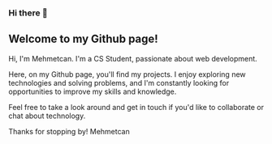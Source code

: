 ### Hi there 👋

## Welcome to my Github page!

Hi, I'm Mehmetcan. I'm a CS Student, passionate about web development.

Here, on my Github page, you'll find my projects. I enjoy exploring new technologies and solving problems, and I'm constantly looking for opportunities to improve my skills and knowledge.

Feel free to take a look around and get in touch if you'd like to collaborate or chat about technology.

Thanks for stopping by!
Mehmetcan

